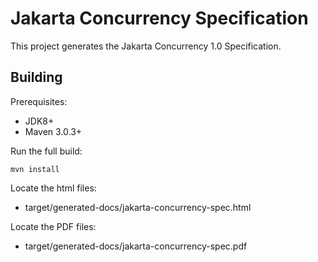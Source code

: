 Jakarta Concurrency Specification
============================

This project generates the Jakarta Concurrency 1.0 Specification.

Building
--------

Prerequisites:

* JDK8+
* Maven 3.0.3+

Run the full build:

`mvn install`

Locate the html files:
- target/generated-docs/jakarta-concurrency-spec.html

Locate the PDF files:
- target/generated-docs/jakarta-concurrency-spec.pdf
